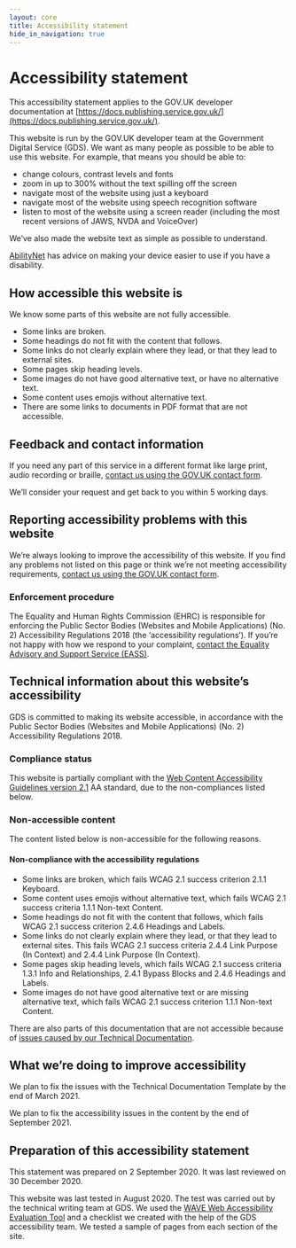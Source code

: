 ```yaml
---
layout: core
title: Accessibility statement
hide_in_navigation: true
---
```


# Accessibility statement

This accessibility statement applies to the GOV.UK developer documentation at [https://docs.publishing.service.gov.uk/](https://docs.publishing.service.gov.uk/).

This website is run by the GOV.UK developer team at the Government Digital Service (GDS). We want as many people as possible to be able to use this website. For example, that means you should be able to:

- change colours, contrast levels and fonts
- zoom in up to 300% without the text spilling off the screen
- navigate most of the website using just a keyboard
- navigate most of the website using speech recognition software
- listen to most of the website using a screen reader (including the most recent versions of JAWS, NVDA and VoiceOver)

We’ve also made the website text as simple as possible to understand.

[AbilityNet](https://mcmw.abilitynet.org.uk/) has advice on making your device easier to use if you have a disability.

## How accessible this website is

We know some parts of this website are not fully accessible.

- Some links are broken.
- Some headings do not fit with the content that follows.
- Some links do not clearly explain where they lead, or that they lead to external sites.
- Some pages skip heading levels.
- Some images do not have good alternative text, or have no alternative text.
- Some content uses emojis without alternative text.
- There are some links to documents in PDF format that are not accessible.

## Feedback and contact information

If you need any part of this service in a different format like large print, audio recording or braille, [contact us using the GOV.UK contact form](https://www.gov.uk/contact/govuk).

We’ll consider your request and get back to you within 5 working days.

## Reporting accessibility problems with this website

We’re always looking to improve the accessibility of this website. If you find any problems not listed on this page or think we’re not meeting accessibility requirements, [contact us using the GOV.UK contact form](https://www.gov.uk/contact/govuk).

### Enforcement procedure

The Equality and Human Rights Commission (EHRC) is responsible for enforcing the Public Sector Bodies (Websites and Mobile Applications) (No. 2) Accessibility Regulations 2018 (the ‘accessibility regulations’). If you’re not happy with how we respond to your complaint, [contact the Equality Advisory and Support Service (EASS)](https://www.equalityadvisoryservice.com/).

## Technical information about this website’s accessibility

GDS is committed to making its website accessible, in accordance with the Public Sector Bodies (Websites and Mobile Applications) (No. 2) Accessibility Regulations 2018.

### Compliance status

This website is partially compliant with the [Web Content Accessibility Guidelines version 2.1](https://www.w3.org/TR/WCAG21/) AA standard, due to the non-compliances listed below.

### Non-accessible content

The content listed below is non-accessible for the following reasons.

#### Non-compliance with the accessibility regulations

- Some links are broken, which fails WCAG 2.1 success criterion 2.1.1 Keyboard.
- Some content uses emojis without alternative text, which fails WCAG 2.1 success criteria 1.1.1 Non-text Content.
- Some headings do not fit with the content that follows, which fails WCAG 2.1 success criterion 2.4.6 Headings and Labels.
- Some links do not clearly explain where they lead, or that they lead to external sites. This fails WCAG 2.1 success criteria 2.4.4 Link Purpose (In Context) and 2.4.4 Link Purpose (In Context).
- Some pages skip heading levels, which fails WCAG 2.1 success criteria 1.3.1 Info and Relationships, 2.4.1 Bypass Blocks and 2.4.6 Headings and Labels.
- Some images do not have good alternative text or are missing alternative text, which fails WCAG 2.1 success criterion 1.1.1 Non-text Content.

There are also parts of this documentation that are not accessible because of [issues caused by our Technical Documentation](https://tdt-documentation.london.cloudapps.digital/accessibility/#using-the-technical-documentation-template-for-your-own-documentation).

## What we’re doing to improve accessibility

We plan to fix the issues with the Technical Documentation Template by the end of March 2021.

We plan to fix the accessibility issues in the content by the end of September 2021.

## Preparation of this accessibility statement

This statement was prepared on 2 September 2020. It was last reviewed on 30 December 2020.

This website was last tested in August 2020. The test was carried out by the technical writing team at GDS. We used the [WAVE Web Accessibility Evaluation Tool](https://wave.webaim.org/) and a checklist we created with the help of the GDS accessibility team. We tested a sample of pages from each section of the site.
